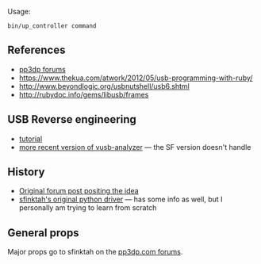 Usage:

    bin/up_controller command

## References

* [pp3dp forums](http://www.pp3dp.com/forum/viewforum.php?f=10)
* https://www.thekua.com/atwork/2012/05/usb-programming-with-ruby/
* http://www.beyondlogic.org/usbnutshell/usb6.shtml
* http://rubydoc.info/gems/libusb/frames

## USB Reverse engineering
* [tutorial](http://vusb-analyzer.sourceforge.net/tutorial.html)
* [more recent version of vusb-analyzer](https://github.com/vpelletier/vusb-analyzer) — the SF version doesn't handle

## History

* [Original forum post positing the idea](http://www.pp3dp.com/forum/viewtopic.php?f=28&t=22192&start=40)
* [sfinktah's original python driver](https://github.com/sfinktah/uptempo) — has some info as well, but I personally am trying to learn from scratch

## General props

Major props go to sfinktah on the [pp3dp.com forums](http://www.pp3dp.com/forum/viewforum.php?f=10).